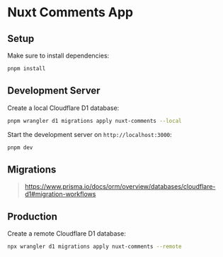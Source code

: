 # Nuxt Comments App

## Setup

Make sure to install dependencies:

```bash
pnpm install
```

## Development Server

Create a local Cloudflare D1 database:

```bash
pnpm wrangler d1 migrations apply nuxt-comments --local
```

Start the development server on `http://localhost:3000`:

```bash
pnpm dev
```

## Migrations

> https://www.prisma.io/docs/orm/overview/databases/cloudflare-d1#migration-workflows

## Production

Create a remote Cloudflare D1 database:

```bash
npx wrangler d1 migrations apply nuxt-comments --remote
```
